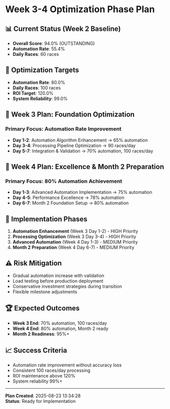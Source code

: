 # Week 3-4 Optimization Phase Plan

## 📊 Current Status (Week 2 Baseline)
- **Overall Score**: 94.0% (OUTSTANDING)
- **Automation Rate**: 55.4%
- **Daily Races**: 60 races

## 🎯 Optimization Targets
- **Automation Rate**: 80.0%
- **Daily Races**: 100 races
- **ROI Target**: 120.0%
- **System Reliability**: 99.0%

## 📅 Week 3 Plan: Foundation Optimization
### Primary Focus: Automation Rate Improvement
- **Day 1-2**: Automation Algorithm Enhancement → 65% automation
- **Day 3-4**: Processing Pipeline Optimization → 90 races/day
- **Day 5-7**: Integration & Validation → 70% automation, 100 races/day

## 📅 Week 4 Plan: Excellence & Month 2 Preparation  
### Primary Focus: 80% Automation Achievement
- **Day 1-3**: Advanced Automation Implementation → 75% automation
- **Day 4-5**: Performance Excellence → 78% automation
- **Day 6-7**: Month 2 Foundation Setup → 80% automation

## 🚀 Implementation Phases
1. **Automation Enhancement** (Week 3 Day 1-2) - HIGH Priority
2. **Processing Optimization** (Week 3 Day 3-4) - HIGH Priority  
3. **Advanced Automation** (Week 4 Day 1-3) - MEDIUM Priority
4. **Month 2 Preparation** (Week 4 Day 6-7) - MEDIUM Priority

## ⚠️ Risk Mitigation
- Gradual automation increase with validation
- Load testing before production deployment
- Conservative investment strategies during transition
- Flexible milestone adjustments

## 🏆 Expected Outcomes
- **Week 3 End**: 70% automation, 100 races/day
- **Week 4 End**: 80% automation, Month 2 ready
- **Month 2 Readiness**: 95%+

## 📈 Success Criteria
- Automation rate improvement without accuracy loss
- Consistent 100 races/day processing  
- ROI maintenance above 120%
- System reliability 99%+

---
**Plan Created**: 2025-08-23 13:34:28  
**Status**: Ready for Implementation
